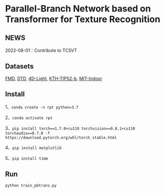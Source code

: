 # Parallel-Branch Network based on Transformer for Texture Recognition


## NEWS
2022-08-01：Contribute to TCSVT


## Datasets
[FMD](./datasets/FMD/README.md), [DTD](./datasets/DTD/README.md), [4D-Light](./datasets/4D-Light/README.md), [KTH-TIPS2-b](./datasets/KTH-TIPS2-b/README.md), [MIT-Indoor](./datasets/MIT-Indoor/README.md)  




## Install
1、```conda create -n rpt python=3.7```

2、```conda activate rpt```

3、```pip install torch==1.7.0+cu110 torchvision==0.8.1+cu110 torchaudio==0.7.0 -f https://download.pytorch.org/whl/torch_stable.html```

4、```pip install matplotlib```

5、```pip install timm```



## Run
```python train_pbtrans.py ```
